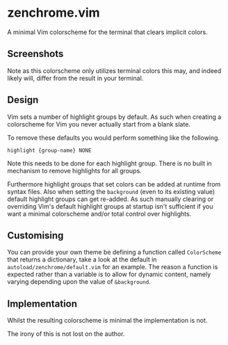 # zenchrome.vim

A minimal Vim colorscheme for the terminal that clears implicit colors.

## Screenshots

Note as this colorscheme only utilizes terminal colors this may, and indeed
likely will, differ from the result in your terminal.

## Design

Vim sets a number of highlight groups by default. As such when creating
a colorscheme for Vim you never actually start from a blank slate.

To remove these defaults you would perform something like the following.

```vim
highlight {group-name} NONE
```

Note this needs to be done for each highlight group. There is no built in
mechanism to remove highlights for all groups.

Furthermore highlight groups that set colors can be added at runtime from
syntax files. Also when setting the `background` (even to its existing value)
default highlight groups can get re-added. As such manually clearing or
overriding Vim's default highlight groups at startup isn't sufficient if you
want a minimal colorscheme and/or total control over highlights.

## Customising

You can provide your own theme be defining a function called
`ColorScheme` that returns a dictionary, take a look at the default in
`autoload/zenchrome/default.vim` for an example. The reason a function
is expected rather than a variable is to allow for dynamic content,
namely varying depending upon the value of `&background`.

## Implementation

Whilst the resulting colorscheme is minimal the implementation is not.

The irony of this is not lost on the author.
